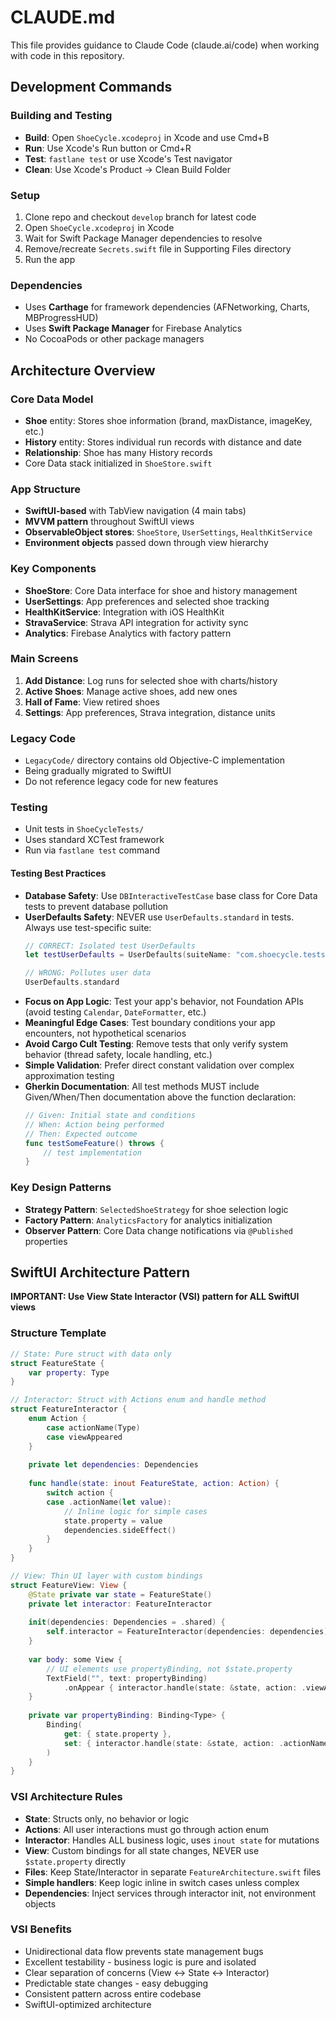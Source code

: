# CLAUDE.md

This file provides guidance to Claude Code (claude.ai/code) when working with code in this repository.

## Development Commands

### Building and Testing
- **Build**: Open `ShoeCycle.xcodeproj` in Xcode and use Cmd+B
- **Run**: Use Xcode's Run button or Cmd+R 
- **Test**: `fastlane test` or use Xcode's Test navigator
- **Clean**: Use Xcode's Product → Clean Build Folder

### Setup
1. Clone repo and checkout `develop` branch for latest code
2. Open `ShoeCycle.xcodeproj` in Xcode
3. Wait for Swift Package Manager dependencies to resolve
4. Remove/recreate `Secrets.swift` file in Supporting Files directory
5. Run the app

### Dependencies
- Uses **Carthage** for framework dependencies (AFNetworking, Charts, MBProgressHUD)
- Uses **Swift Package Manager** for Firebase Analytics
- No CocoaPods or other package managers

## Architecture Overview

### Core Data Model
- **Shoe** entity: Stores shoe information (brand, maxDistance, imageKey, etc.)
- **History** entity: Stores individual run records with distance and date
- **Relationship**: Shoe has many History records
- Core Data stack initialized in `ShoeStore.swift`

### App Structure
- **SwiftUI-based** with TabView navigation (4 main tabs)
- **MVVM pattern** throughout SwiftUI views
- **ObservableObject stores**: `ShoeStore`, `UserSettings`, `HealthKitService`
- **Environment objects** passed down through view hierarchy

### Key Components
- **ShoeStore**: Core Data interface for shoe and history management
- **UserSettings**: App preferences and selected shoe tracking
- **HealthKitService**: Integration with iOS HealthKit
- **StravaService**: Strava API integration for activity sync
- **Analytics**: Firebase Analytics with factory pattern

### Main Screens
1. **Add Distance**: Log runs for selected shoe with charts/history
2. **Active Shoes**: Manage active shoes, add new ones
3. **Hall of Fame**: View retired shoes
4. **Settings**: App preferences, Strava integration, distance units

### Legacy Code
- `LegacyCode/` directory contains old Objective-C implementation
- Being gradually migrated to SwiftUI
- Do not reference legacy code for new features

### Testing
- Unit tests in `ShoeCycleTests/`
- Uses standard XCTest framework
- Run via `fastlane test` command

#### Testing Best Practices
- **Database Safety**: Use `DBInteractiveTestCase` base class for Core Data tests to prevent database pollution
- **UserDefaults Safety**: NEVER use `UserDefaults.standard` in tests. Always use test-specific suite:
  ```swift
  // CORRECT: Isolated test UserDefaults
  let testUserDefaults = UserDefaults(suiteName: "com.shoecycle.tests")!
  
  // WRONG: Pollutes user data
  UserDefaults.standard
  ```
- **Focus on App Logic**: Test your app's behavior, not Foundation APIs (avoid testing `Calendar`, `DateFormatter`, etc.)
- **Meaningful Edge Cases**: Test boundary conditions your app encounters, not hypothetical scenarios
- **Avoid Cargo Cult Testing**: Remove tests that only verify system behavior (thread safety, locale handling, etc.)
- **Simple Validation**: Prefer direct constant validation over complex approximation testing
- **Gherkin Documentation**: All test methods MUST include Given/When/Then documentation above the function declaration:
  ```swift
  // Given: Initial state and conditions
  // When: Action being performed
  // Then: Expected outcome
  func testSomeFeature() throws {
      // test implementation
  }
  ```

### Key Design Patterns
- **Strategy Pattern**: `SelectedShoeStrategy` for shoe selection logic
- **Factory Pattern**: `AnalyticsFactory` for analytics initialization
- **Observer Pattern**: Core Data change notifications via `@Published` properties

## SwiftUI Architecture Pattern

**IMPORTANT: Use View State Interactor (VSI) pattern for ALL SwiftUI views**

### Structure Template
```swift
// State: Pure struct with data only
struct FeatureState {
    var property: Type
}

// Interactor: Struct with Actions enum and handle method
struct FeatureInteractor {
    enum Action {
        case actionName(Type)
        case viewAppeared
    }
    
    private let dependencies: Dependencies
    
    func handle(state: inout FeatureState, action: Action) {
        switch action {
        case .actionName(let value):
            // Inline logic for simple cases
            state.property = value
            dependencies.sideEffect()
        }
    }
}

// View: Thin UI layer with custom bindings
struct FeatureView: View {
    @State private var state = FeatureState()
    private let interactor: FeatureInteractor
    
    init(dependencies: Dependencies = .shared) {
        self.interactor = FeatureInteractor(dependencies: dependencies)
    }
    
    var body: some View {
        // UI elements use propertyBinding, not $state.property
        TextField("", text: propertyBinding)
            .onAppear { interactor.handle(state: &state, action: .viewAppeared) }
    }
    
    private var propertyBinding: Binding<Type> {
        Binding(
            get: { state.property },
            set: { interactor.handle(state: &state, action: .actionName($0)) }
        )
    }
}
```

### VSI Architecture Rules
- **State**: Structs only, no behavior or logic
- **Actions**: All user interactions must go through action enum
- **Interactor**: Handles ALL business logic, uses `inout state` for mutations
- **View**: Custom bindings for all state changes, NEVER use `$state.property` directly
- **Files**: Keep State/Interactor in separate `FeatureArchitecture.swift` files
- **Simple handlers**: Keep logic inline in switch cases unless complex
- **Dependencies**: Inject services through interactor init, not environment objects

### VSI Benefits
- Unidirectional data flow prevents state management bugs
- Excellent testability - business logic is pure and isolated
- Clear separation of concerns (View ↔ State ↔ Interactor)
- Predictable state changes - easy debugging
- Consistent pattern across entire codebase
- SwiftUI-optimized architecture